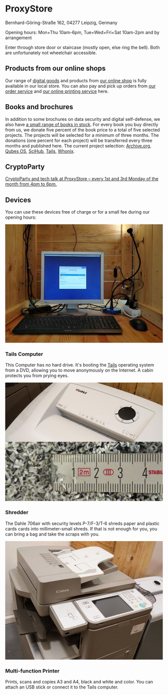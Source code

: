 <h1 class="text-center">ProxyStore</h1>

<p class="lead text-center mb-2">Bernhard-Göring-Straße 162, 04277 Leipzig, Germany</p>
<p class="lead text-center mb-2">Opening hours: Mon+Thu 10am-6pm, Tue+Wed+Fri+Sat 10am-2pm and by arrangement</p>
<p class="lead text-center">Enter through store door or staircase (mostly open, else ring the bell). Both are unfortunately not wheelchair accessible.</p>

## Products from our online shops

Our range of [digital goods](https://digitalgoods.proxysto.re) and products from [our online shop](https://shop.proxysto.re) is fully available in our local store. You can also pay and pick up orders from [our order service](https://order.proxysto.re) and [our online printing service](https://druck.proxysto.re) here.

## Books and brochures

In addition to some brochures on data security and digital self-defense, we also have [a small range of books in stock](https://shop.proxysto.re/category/7). For every book you buy directly from us, we donate five percent of the book price to a total of five selected projects. The projects will be selected for a minimum of three months. The donations (one percent for each project) will be transferred every three months and published here. The current project selection: [Archive.org](https://archive.org/donate), [Qubes OS](https://www.qubes-os.org/donate/), [SciHub](https://de.wikipedia.org/wiki/Sci-Hub), [Tails](https://tails.boum.org/donate/index.de.html), [Whonix](https://www.whonix.org/wiki/Donate).

## CryptoParty

[CryptoParty and tech talk at ProxyStore – every 1st and 3rd Monday of the month from 4pm to 6pm.](cryptoparty.html)

## Devices

You can use these devices free of charge or for a small fee during our opening hours:

<div class="row row-cols-1 row-cols-md-3">
	<div class="col mb-4">
		<div class="card">
			<img src="../assets/images/tails.jpg" class="card-img-top" alt="Computer with Tails">
			<div class="card-body">
				<h3 class="card-title">Tails Computer</h3>
				<p class="card-text">This Computer has no hard drive. It's booting the <a href="https://tails.boum.org/">Tails</a> operating system from a DVD, allowing you to move anonymously on the Internet. A cabin protects you from prying eyes.</p>
			</div>
		</div>
	</div>
	<div class="col mb-4">
		<div class="card">
			<img src="../assets/images/shredder.jpg" class="card-img-top" alt="Shredder">
			<div class="card-body">
				<h3 class="card-title">Shredder</h3>
				<p class="card-text">The Dahle 706air with security levels P-7/F-3/T-6 shreds paper and plastic cards cards into millimeter-small shreds. If that is not enough for you, you can bring a bag and take the scraps with you.</p>
			</div>
		</div>
	</div>
	<div class="col mb-4">
		<div class="card">
			<img src="../assets/images/copier.jpg" class="card-img-top" alt="Multi-function printer">
			<div class="card-body">
				<h3 class="card-title">Multi-function Printer</h3>
				<p class="card-text">Prints, scans and copies A3 and A4, black and white and color. You can attach an USB stick or connect it to the Tails computer.</p>
			</div>
		</div>
	</div>
</div>

<!--
<a href="http://digitazyyxyihwwzudp5syxxyn3qhcd63wqcha2dxpfqiyydmrgdiaad.onion/">onion</a>
<a href="http://proxyoxiemywllckvpix543gqcmvvltrnb7inbwtk2knkehqt72tyfyd.onion">onion</a>
<a href="http://print5cxveagitd3cbl3pakcjupk5jwgtpwa35uowhtzlmcqbibmsnyd.onion">onion</a>
-->
